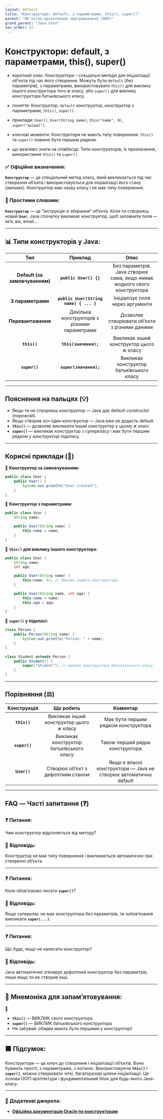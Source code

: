 ```yaml
---
layout: default
title: "Конструктори: default, з параметрами, this(), super()"
parent: "Об'єктно-орієнтоване програмування (ООП)"
grand_parent: "Java Core"
nav_order: 22
---
```


# Конструктори: default, з параметрами, this(), super()

* короткий опис: Конструктори – спеціальні методи для ініціалізації об'єкта під час його створення. Можуть бути `default` (без параметрів), з параметрами, використовувати `this()` для виклику іншого конструктора того ж класу, або `super()` для виклику конструктора батьківського класу.

* поняття: Конструктор, `default` конструктор, конструктор з параметрами, `this()`, `super()`.

* приклади: `User()`, `User(String name)`, `this("name", 0)`, `super("animal")`.

* ключові моменти: Конструктори не мають типу повернення. `this()` та `super()` повинні бути першим рядком.

* що важливо знати на співбесіді: Типи конструкторів, їх призначення, використання `this()` та `super()`.

### **✅ Офіційне визначення:**

**`Конструктор`** — це спеціальний метод класу, який викликається під час створення об’єкта і використовується для ініціалізації його стану (змінних). Конструктор має назву класу і не має типу повернення.

### **🧠 Простими словами:**

**`Конструктор`** — це “інструкція зі збирання” об’єкта. Коли ти створюєш новий **`User`**, Java спочатку викликає конструктор, щоб заповнити поля — ім’я, вік, email...

---

## **📊 Типи конструкторів у Java:**

| Тип | Приклад | Опис |
| :---: | :---: | :---: |
| **Default (за замовчуванням)** | **`public User() {}`** | Без параметрів. Java створює сама, якщо немає жодного свого конструктора |
| **З параметрами** | **`public User(String name) { ... }`** | Ініціалізує поля через аргументи |
| **Перевантаження** | Декілька конструкторів з різними параметрами | Дозволяє створювати об’єкти з різними даними |
| **`this()`** | **`this(значення);`** | Викликає інший конструктор цього ж класу |
| **`super()`** | **`super(значення);`** | Викликає конструктор батьківського класу |

---

## **Пояснення на пальцях (💡)**

* Якщо ти не створюєш конструктор — Java дає default constructor (порожній).
* Якщо створив хоч один конструктор — Java вже не додасть default.
* **`this()`** — дозволяє викликати інший конструктор у цьому ж класі.
* **`super()`** — викликає конструктор з суперкласу і має бути першим рядком у конструкторі підкласу.

---

## **Корисні приклади (🧪)**

🔹 **Конструктор за замовчуванням:**

```java
public class User {
    public User() {
        System.out.println("User created");
    }
}
```

🔹 **Конструктор з параметрами:**

```java
public class User {
    String name;

    public User(String name) {
        this.name = name;
    }
}
```

🔹 **`this()` для виклику іншого конструктора:**

```java
public class User {
    String name;
    int age;

    public User(String name) {
        this(name, 0); // Виклик іншого конструктора
    }

    public User(String name, int age) {
        this.name = name;
        this.age = age;
    }
}
```

🔹 **`super()` у підкласі:**

```java
class Person {
    public Person(String name) {
        System.out.println("Person: " + name);
    }
}

class Student extends Person {
    public Student() {
        super("Student"); // виклик конструктора батьківського класу
    }
}
```

---

## **Порівняння (⚖️)**

| Конструкція | Що робить | Коментар |
| :---: | :---: | :---: |
| **`this()`** | Викликає інший конструктор цього ж класу | Має бути першим рядком конструктора |
| **`super()`** | Викликає конструктор батьківського класу | Також перший рядок конструктора |
| **`User()`** | Створює об’єкт з дефолтним станом | Якщо є власні конструктори — Java не створює автоматично default |

---

## **FAQ — Часті запитання (❓)**

### **❓ Питання:**

 Чим конструктор відрізняється від методу?  

### **💬 Відповідь:**

 Конструктор не має типу повернення і викликається автоматично при створенні об’єкта.

---

### **❓ Питання:**

 Коли обов’язково писати **`super()`**?  

### **💬 Відповідь:**

 Якщо суперклас не має конструктора без параметрів, ти зобов’язаний викликати **`super(...)`**.

---

### **❓ Питання:**

 Що буде, якщо не написати конструктор?  

### **💬 Відповідь:**

 Java автоматично згенерує дефолтний конструктор без параметрів, лише якщо ти не створив інші.

---

## **🧠 Мнемоніка для запам’ятовування:**

📘

* **`this()`** — ВИКЛИК свого конструктора
* **`super()`** — ВИКЛИК батьківського конструктора
* Не забувай: обидва мають бути першими у конструкторі\!

---

## **🟩 Підсумок:**

Конструктори — це ключ до створення і ініціалізації об’єктів. Вони бувають прості, з параметрами, з логікою. Використовуючи **`this()`** і **`super()`**, можна створювати чіткі, багаторазові шляхи ініціалізації. Це основа ООП-архітектури і фундаментальний блок для будь-якого Java-класу.

---

### **🔗 Додаткові джерела:**

* [**Офіційна документація Oracle по конструкторам**](https://docs.oracle.com/javase/tutorial/java/javaOO/constructors.html)
